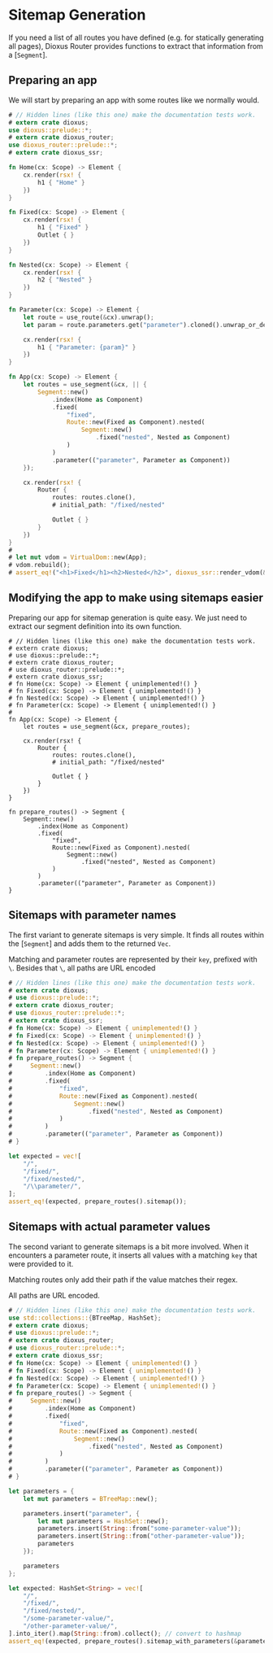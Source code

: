 # Sitemap Generation

If you need a list of all routes you have defined (e.g. for statically
generating all pages), Dioxus Router provides functions to extract that
information from a [`Segment`].

## Preparing an app
We will start by preparing an app with some routes like we normally would.
```rust
# // Hidden lines (like this one) make the documentation tests work.
# extern crate dioxus;
use dioxus::prelude::*;
# extern crate dioxus_router;
use dioxus_router::prelude::*;
# extern crate dioxus_ssr;

fn Home(cx: Scope) -> Element {
    cx.render(rsx! {
        h1 { "Home" }
    })
}

fn Fixed(cx: Scope) -> Element {
    cx.render(rsx! {
        h1 { "Fixed" }
        Outlet { }
    })
}

fn Nested(cx: Scope) -> Element {
    cx.render(rsx! {
        h2 { "Nested" }
    })
}

fn Parameter(cx: Scope) -> Element {
    let route = use_route(&cx).unwrap();
    let param = route.parameters.get("parameter").cloned().unwrap_or_default();

    cx.render(rsx! {
        h1 { "Parameter: {param}" }
    })
}

fn App(cx: Scope) -> Element {
    let routes = use_segment(&cx, || {
        Segment::new()
            .index(Home as Component)
            .fixed(
                "fixed",
                Route::new(Fixed as Component).nested(
                    Segment::new()
                        .fixed("nested", Nested as Component)
                )
            )
            .parameter(("parameter", Parameter as Component))
    });

    cx.render(rsx! {
        Router {
            routes: routes.clone(),
            # initial_path: "/fixed/nested"

            Outlet { }
        }
    })
}
#
# let mut vdom = VirtualDom::new(App);
# vdom.rebuild();
# assert_eq!("<h1>Fixed</h1><h2>Nested</h2>", dioxus_ssr::render_vdom(&mut vdom));
```

## Modifying the app to make using sitemaps easier
Preparing our app for sitemap generation is quite easy. We just need to extract
our segment definition into its own function.

```rust,no_run
# // Hidden lines (like this one) make the documentation tests work.
# extern crate dioxus;
# use dioxus::prelude::*;
# extern crate dioxus_router;
# use dioxus_router::prelude::*;
# extern crate dioxus_ssr;
# fn Home(cx: Scope) -> Element { unimplemented!() }
# fn Fixed(cx: Scope) -> Element { unimplemented!() }
# fn Nested(cx: Scope) -> Element { unimplemented!() }
# fn Parameter(cx: Scope) -> Element { unimplemented!() }
#
fn App(cx: Scope) -> Element {
    let routes = use_segment(&cx, prepare_routes);

    cx.render(rsx! {
        Router {
            routes: routes.clone(),
            # initial_path: "/fixed/nested"

            Outlet { }
        }
    })
}

fn prepare_routes() -> Segment {
    Segment::new()
        .index(Home as Component)
        .fixed(
            "fixed",
            Route::new(Fixed as Component).nested(
                Segment::new()
                    .fixed("nested", Nested as Component)
            )
        )
        .parameter(("parameter", Parameter as Component))
}
```

## Sitemaps with parameter names
The first variant to generate sitemaps is very simple. It finds all routes
within the [`Segment`] and adds them to the returned `Vec`.

Matching and parameter routes are represented by their `key`, prefixed with `\`.
Besides that `\`, all paths are URL encoded

```rust
# // Hidden lines (like this one) make the documentation tests work.
# extern crate dioxus;
# use dioxus::prelude::*;
# extern crate dioxus_router;
# use dioxus_router::prelude::*;
# extern crate dioxus_ssr;
# fn Home(cx: Scope) -> Element { unimplemented!() }
# fn Fixed(cx: Scope) -> Element { unimplemented!() }
# fn Nested(cx: Scope) -> Element { unimplemented!() }
# fn Parameter(cx: Scope) -> Element { unimplemented!() }
# fn prepare_routes() -> Segment {
#     Segment::new()
#         .index(Home as Component)
#         .fixed(
#             "fixed",
#             Route::new(Fixed as Component).nested(
#                 Segment::new()
#                     .fixed("nested", Nested as Component)
#             )
#         )
#         .parameter(("parameter", Parameter as Component))
# }

let expected = vec![
    "/",
    "/fixed/",
    "/fixed/nested/",
    "/\\parameter/",
];
assert_eq!(expected, prepare_routes().sitemap());
```

## Sitemaps with actual parameter values
The second variant to generate sitemaps is a bit more involved. When it
encounters a parameter route, it inserts all values with a matching `key` that
were provided to it.

Matching routes only add their path if the value matches their regex.

All paths are URL encoded.

```rust
# // Hidden lines (like this one) make the documentation tests work.
use std::collections::{BTreeMap, HashSet};
# extern crate dioxus;
# use dioxus::prelude::*;
# extern crate dioxus_router;
# use dioxus_router::prelude::*;
# extern crate dioxus_ssr;
# fn Home(cx: Scope) -> Element { unimplemented!() }
# fn Fixed(cx: Scope) -> Element { unimplemented!() }
# fn Nested(cx: Scope) -> Element { unimplemented!() }
# fn Parameter(cx: Scope) -> Element { unimplemented!() }
# fn prepare_routes() -> Segment {
#     Segment::new()
#         .index(Home as Component)
#         .fixed(
#             "fixed",
#             Route::new(Fixed as Component).nested(
#                 Segment::new()
#                     .fixed("nested", Nested as Component)
#             )
#         )
#         .parameter(("parameter", Parameter as Component))
# }

let parameters = {
    let mut parameters = BTreeMap::new();

    parameters.insert("parameter", {
        let mut parameters = HashSet::new();
        parameters.insert(String::from("some-parameter-value"));
        parameters.insert(String::from("other-parameter-value"));
        parameters
    });

    parameters
};

let expected: HashSet<String> = vec![
    "/",
    "/fixed/",
    "/fixed/nested/",
    "/some-parameter-value/",
    "/other-parameter-value/",
].into_iter().map(String::from).collect(); // convert to hashmap
assert_eq!(expected, prepare_routes().sitemap_with_parameters(&parameters));
```
